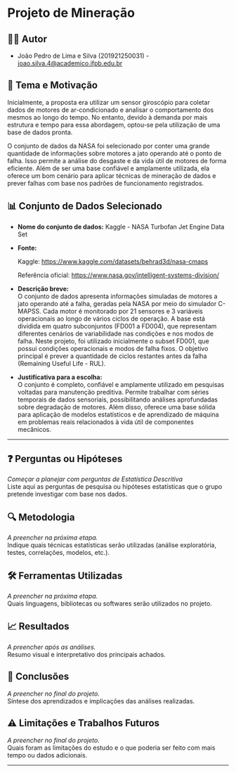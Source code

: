 # Projeto de Mineração

## 🧑‍💻 Autor  

- João Pedro de Lima e Silva (201921250031) - joao.silva.4@academico.ifpb.edu.br

## 🎯 Tema e Motivação  
  Inicialmente, a proposta era utilizar um sensor giroscópio para coletar dados de motores de ar-condicionado e analisar o comportamento dos mesmos ao longo do tempo. No entanto, devido à demanda por mais estrutura e tempo para essa abordagem, optou-se pela utilização de uma base de dados pronta.

  O conjunto de dados da NASA foi selecionado por conter uma grande quantidade de informações sobre motores a jato operando até o ponto de falha. Isso permite a análise do desgaste e da vida útil de motores de forma eficiente. Além de ser uma base confiável e amplamente utilizada, ela oferece um bom cenário para aplicar técnicas de mineração de dados e prever falhas com base nos padrões de funcionamento registrados.
## 📊 Conjunto de Dados Selecionado  
- **Nome do conjunto de dados:**
  Kaggle - NASA Turbofan Jet Engine Data Set
  
- **Fonte:**

  Kaggle: https://www.kaggle.com/datasets/behrad3d/nasa-cmaps
  
  Referência oficial: https://www.nasa.gov/intelligent-systems-division/
  
- **Descrição breve:**  
  O conjunto de dados apresenta informações simuladas de motores a jato operando até a falha, geradas pela NASA por meio do simulador C-MAPSS. Cada motor é monitorado por 21 sensores e 3 variáveis operacionais ao longo de vários ciclos de operação. A base está dividida em quatro subconjuntos (FD001 a FD004), que representam diferentes cenários de variabilidade nas condições e nos modos de falha. Neste projeto, foi utilizado inicialmente o subset FD001, que possui condições operacionais e modos de falha fixos. O objetivo principal é prever a quantidade de ciclos restantes antes da falha (Remaining Useful Life - RUL).
  
- **Justificativa para a escolha:**  
  O conjunto é completo, confiável e amplamente utilizado em pesquisas voltadas para manutenção preditiva. Permite trabalhar com séries temporais de dados sensoriais, possibilitando análises aprofundadas sobre degradação de motores. Além disso, oferece uma base sólida para aplicação de modelos estatísticos e de aprendizado de máquina em problemas reais relacionados à vida útil de componentes mecânicos.
---

## ❓ Perguntas ou Hipóteses  
*Começar a planejar com perguntas de Estatística Descritiva*  
Liste aqui as perguntas de pesquisa ou hipóteses estatísticas que o grupo pretende investigar com base nos dados.

## 🔍 Metodologia  
*A preencher na próxima etapa.*  
Indique quais técnicas estatísticas serão utilizadas (análise exploratória, testes, correlações, modelos, etc.).

## 🛠️ Ferramentas Utilizadas  
*A preencher na próxima etapa.*  
Quais linguagens, bibliotecas ou softwares serão utilizados no projeto.

## 📈 Resultados  
*A preencher após as análises.*  
Resumo visual e interpretativo dos principais achados.

## 📌 Conclusões  
*A preencher no final do projeto.*  
Síntese dos aprendizados e implicações das análises realizadas.

## ⚠️ Limitações e Trabalhos Futuros  
*A preencher no final do projeto.*  
Quais foram as limitações do estudo e o que poderia ser feito com mais tempo ou dados adicionais.

---

